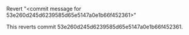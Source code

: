 Revert "<commit message for 53e260d245d6239585d65e5147a0e1b66f452361>"

This reverts commit 53e260d245d6239585d65e5147a0e1b66f452361.